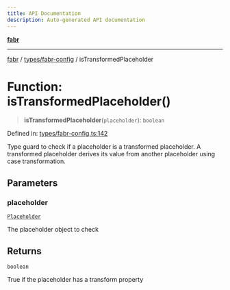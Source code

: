 ```yaml
---
title: API Documentation
description: Auto-generated API documentation
---
```


[**fabr**](../../../README.md)

***

[fabr](../../../README.md) / [types/fabr-config](../README.md) / isTransformedPlaceholder

# Function: isTransformedPlaceholder()

> **isTransformedPlaceholder**(`placeholder`): `boolean`

Defined in: [types/fabr-config.ts:142](https://github.com/yashjawale/fabr/blob/main/src/types/fabr-config.ts#L142)

Type guard to check if a placeholder is a transformed placeholder.
A transformed placeholder derives its value from another placeholder using case transformation.

## Parameters

### placeholder

[`Placeholder`](../interfaces/Placeholder.md)

The placeholder object to check

## Returns

`boolean`

True if the placeholder has a transform property
